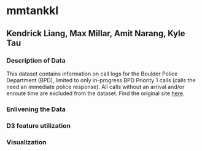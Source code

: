 # mmtankkl

## Kendrick Liang, Max Millar, Amit Narang, Kyle Tau

### Description of Data
This dataset contains information on call logs for the Boulder Police Department (BPD), limited to only in-progress BPD Priority 1 calls (calls the need an immediate police response). All calls without an arrival and/or enroute time are excluded from the dataset.
Find the original site [here](https://bouldercolorado.gov/open-data/police-call-logs/?fbclid=IwAR0qYdtuUYRmVWEbGcCuOfpPVmA9RiyVWCm5WLbDVmLEha84Va-RGOXoJZg).

### Enlivening the Data

### D3 feature utilization

### Visualization
